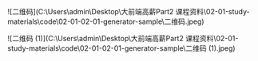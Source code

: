 ![二维码](C:\Users\admin\Desktop\大前端高薪Part2 课程资料\02-01-study-materials\code\02-01-02-01-generator-sample\二维码.jpeg)

![二维码 (1)](C:\Users\admin\Desktop\大前端高薪Part2 课程资料\02-01-study-materials\code\02-01-02-01-generator-sample\二维码 (1).jpeg)

